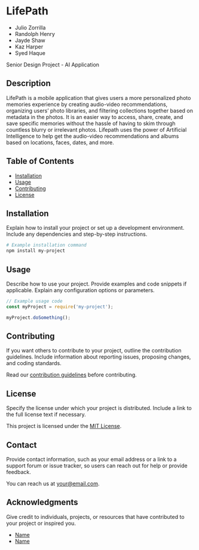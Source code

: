 
# LifePath
- Julio Zorrilla
- Randolph Henry
- Jayde Shaw
- Kaz Harper
- Syed Haque

Senior Design Project - AI Application


## Description
LifePath is a mobile application that gives users a more personalized photo memories experience by creating audio-video recommendations, organizing users’ photo libraries, and filtering collections together based on metadata in the photos. It is an easier way to access, share, create, and save specific memories without the hassle of having to skim through countless blurry or irrelevant photos. Lifepath uses the power of Artificial Intelligence to help get the audio-video recommendations and albums based on locations, faces, dates, and more.

## Table of Contents

- [Installation](#installation)
- [Usage](#usage)
- [Contributing](#contributing)
- [License](#license)

## Installation

Explain how to install your project or set up a development environment. Include any dependencies and step-by-step instructions.

```bash
# Example installation command
npm install my-project
```

## Usage

Describe how to use your project. Provide examples and code snippets if applicable. Explain any configuration options or parameters.

```javascript
// Example usage code
const myProject = require('my-project');

myProject.doSomething();
```

## Contributing

If you want others to contribute to your project, outline the contribution guidelines. Include information about reporting issues, proposing changes, and coding standards.

Read our [contribution guidelines](CONTRIBUTING.md) before contributing.

## License

Specify the license under which your project is distributed. Include a link to the full license text if necessary.

This project is licensed under the [MIT License](LICENSE.md).

## Contact

Provide contact information, such as your email address or a link to a support forum or issue tracker, so users can reach out for help or provide feedback.

You can reach us at [your@email.com](mailto:your@email.com).

## Acknowledgments

Give credit to individuals, projects, or resources that have contributed to your project or inspired you.

- [Name](https://github.com/example)
- [Name](https://github.com/example)
```
